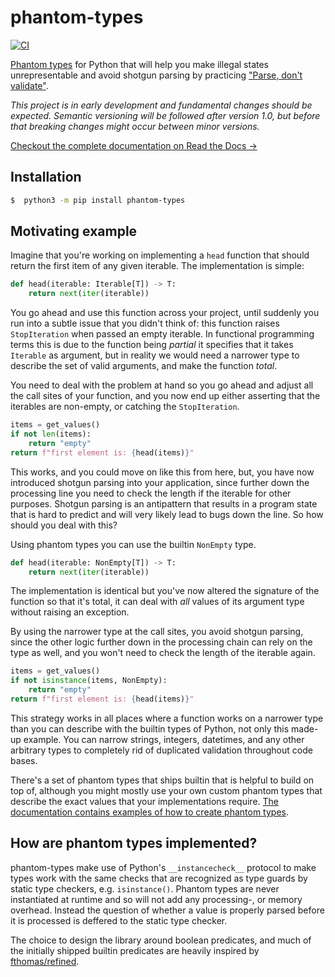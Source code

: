 # phantom-types

[![CI](https://github.com/antonagestam/phantom-types/workflows/CI/badge.svg)](https://github.com/antonagestam/phantom-types/actions?query=workflow%3ACI+branch%3Amain)

[Phantom types][ghosts] for Python that will help you make illegal states
unrepresentable and avoid shotgun parsing by practicing
["Parse, don't validate"][parse].

_This project is in early development and fundamental changes should be expected.
Semantic versioning will be followed after version 1.0, but before that breaking
changes might occur between minor versions._

[Checkout the complete documentation on Read the Docs →][docs]

## Installation

```bash
$  python3 -m pip install phantom-types
```

## Motivating example

Imagine that you're working on implementing a `head` function that should return the
first item of any given iterable. The implementation is simple:

```python
def head(iterable: Iterable[T]) -> T:
    return next(iter(iterable))
```

You go ahead and use this function across your project, until suddenly you run into a
subtle issue that you didn't think of: this function raises `StopIteration` when passed
an empty iterable. In functional programming terms this is due to the function being
_partial_ it specifies that it takes `Iterable` as argument, but in reality
we would need a narrower type to describe the set of valid arguments, and make the
function _total_.

You need to deal with the problem at hand so you go ahead and adjust all the call sites
of your function, and you now end up either asserting that the iterables are non-empty,
or catching the `StopIteration`.

```python
items = get_values()
if not len(items):
    return "empty"
return f"first element is: {head(items)}"
```

This works, and you could move on like this from here, but, you have now introduced
shotgun parsing into your application, since further down the processing line you need
to check the length if the iterable for other purposes. Shotgun parsing is an
antipattern that results in a program state that is hard to predict and will very likely
lead to bugs down the line. So how should you deal with this?

Using phantom types you can use the builtin `NonEmpty` type.

```python
def head(iterable: NonEmpty[T]) -> T:
    return next(iter(iterable))
```

The implementation is identical but you've now altered the signature of the function so
that it's total, it can deal with _all_ values of its argument type without raising an
exception.

By using the narrower type at the call sites, you avoid shotgun parsing, since the other
logic further down in the processing chain can rely on the type as well, and you won't
need to check the length of the iterable again.

```python
items = get_values()
if not isinstance(items, NonEmpty):
    return "empty"
return f"first element is: {head(items)}"
```

This strategy works in all places where a function works on a narrower type than you can
describe with the builtin types of Python, not only this made-up example. You can narrow
strings, integers, datetimes, and any other arbitrary types to completely rid of
duplicated validation throughout code bases.

There's a set of phantom types that ships builtin that is helpful to build on top of,
although you might mostly use your own custom phantom types that describe the exact
values that your implementations require. [The documentation contains examples of how to
create phantom types][docs].

## How are phantom types implemented?

phantom-types make use of Python's `__instancecheck__` protocol to make types work with
the same checks that are recognized as type guards by static type checkers, e.g.
`isinstance()`. Phantom types are never instantiated at runtime and so will not add any
processing-, or memory overhead. Instead the question of whether a value is properly
parsed before it is processed is deffered to the static type checker.

The choice to design the library around boolean predicates, and much of the initially
shipped builtin predicates are heavily inspired by [fthomas/refined][refined].

[docs]: https://phantom-types.readthedocs.io/en/stable/
[parse]: https://lexi-lambda.github.io/blog/2019/11/05/parse-don-t-validate/
[ghosts]: https://kataskeue.com/gdp.pdf
[refined]: https://github.com/fthomas/refined

